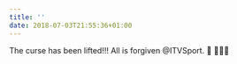 ```yaml
---
title: ''
date: 2018-07-03T21:55:36+01:00
---
```

The curse has been lifted!!! All is forgiven @ITVSport. 🏴󠁧󠁢󠁥󠁮󠁧󠁿󠁧󠁢󠁥󠁮󠁧󠁿 🦁🦁🦁
